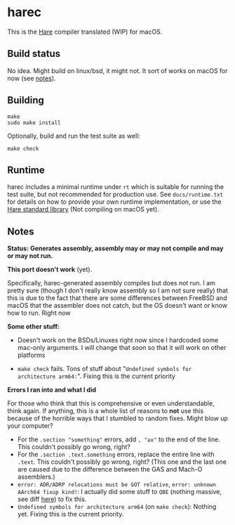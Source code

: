 # harec

This is the [Hare](https://harelang.org) compiler translated (WIP) for macOS.

## Build status

No idea. Might build on linux/bsd, it might not. It sort of works on macOS for now (see [notes](#Notes)).

## Building

```
make
sudo make install
```

Optionally, build and run the test suite as well:

```
make check
```

## Runtime

harec includes a minimal runtime under `rt` which is suitable for running the
test suite, but not recommended for production use. See `docs/runtime.txt` for
details on how to provide your own runtime implementation, or use the [Hare
standard library](https://git.sr.ht/~sircmpwn/hare) (Not compiling on macOS yet).

## Notes

**Status: Generates assembly, assembly may or may not compile and may or may not run.**

**This port doesn't work** (yet).

Specifically, harec-generated assembly compiles but does not run. I am pretty sure (though I don't really know assembly so I am not sure really) that this is due to the fact that there are some differences between FreeBSD and macOS that the assembler does not catch, but the OS doesn't want or know how to run. Right now

**Some other stuff:**

- Doesn't work on the BSDs/Linuxes right now since I hardcoded some mac-only arguments. I will change that soon so that it
  will work on other platforms

- `make check` fails. Tons of stuff about "`Undefined symbols for architecture arm64:`". Fixing this is the current priority

**Errors I ran into and what I did**

For those who think that this is comprehensive or even understandable, think again. If anything, this is a whole list of reasons to **not** use this because of the horrible ways that I stumbled to random fixes. Might blow up your computer?

- For the `.section "something"` errors, add `, "ax"` to the end of the line. This couldn't possibly go wrong, right?
- For the `.section .text.something` errors, replace the entire line with `.text`. This couldn't possibly go wrong, right?
  (This one and the last one are caused due to the difference between the GAS and Mach-O assemblers.)
- `error: ADR/ADRP relocations must be GOT relative`, `error: unknown AArch64 fixup kind!`: I actually did some stuff to `QBE`  (nothing massive, see diff [here](https://github.com/gaetgu/qbe-macOS/commit/524497fd68144f79c0e9b61b7f025c4cc4f72594)) to 
  fix this.
- `Undefined symbols for architecture arm64` (on `make check`): Nothing yet. Fixing this is the current priority.